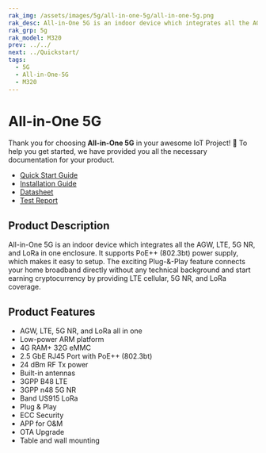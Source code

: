 ```yaml
---
rak_img: /assets/images/5g/all-in-one-5g/all-in-one-5g.png
rak_desc: All-in-One 5G is an indoor device which integrates all the AGW, LTE and LoRa in one enclosure. It supports PoE++( 802.3bt) power supply which makes it easy to setup.
rak_grp: 5g
rak_model: M320
prev: ../../
next: ../Quickstart/
tags:
  - 5G
  - All-in-One-5G
  - M320
---
```


# All-in-One 5G

Thank you for choosing **All-in-One 5G** in your awesome IoT Project! 🎉 To help you get started, we have provided you all the necessary documentation for your product.

* [Quick Start Guide](../Quickstart/)
* [Installation Guide](../Installation-Guide/)
* [Datasheet](../Datasheet/)
* [Test Report](../Test-Report/)

## Product Description

All-in-One 5G is an indoor device which integrates all the AGW, LTE, 5G NR, and LoRa in one enclosure. It supports PoE++ (802.3bt) power supply, which makes it easy to setup. The exciting Plug-&-Play feature connects your home broadband directly without any technical background and start earning cryptocurrency by providing LTE cellular, 5G NR, and LoRa coverage.

## Product Features

- AGW, LTE, 5G NR, and LoRa all in one
- Low-power ARM platform
- 4G RAM+ 32G eMMC
- 2.5&nbsp;GbE RJ45 Port with PoE++ (802.3bt)
- 24&nbsp;dBm RF Tx power
- Built-in antennas
- 3GPP B48 LTE
- 3GPP n48 5G NR
- Band US915 LoRa
- Plug & Play
- ECC Security
- APP for O&M
- OTA Upgrade
- Table and wall mounting
